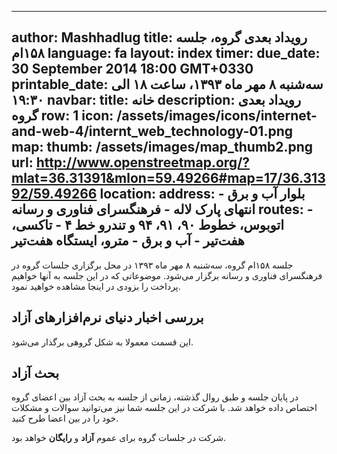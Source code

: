 ----------
author: Mashhadlug
title: رویداد بعدی گروه، جلسه ۱۵۸ام
language: fa
layout: index
timer:
  due_date: 30 September 2014 18:00 GMT+0330
  printable_date: سه‌شنبه ۸ مهر ماه ۱۳۹۳، ساعت ۱۸ الی ۱۹:۳۰
navbar:
  title: خانه
  description: رویداد بعدی گروه
  row: 1
  icon: /assets/images/icons/internet-and-web-4/internt_web_technology-01.png
map:
  thumb: /assets/images/map_thumb2.png
  url: http://www.openstreetmap.org/?mlat=36.31391&mlon=59.49266#map=17/36.31392/59.49266
location:
  address: بلوار آب و برق - انتهای پارک لاله - فرهنگسرای فناوری و رسانه
  routes:
    - اتوبوس، خطوط ۹۰، ۹۱، ۹۴ و تندرو خط ۴
    - تاکسی، هفت‌تیر - آب و برق
    - مترو، ایستگاه هفت‌تیر
----------

جلسه ۱۵۸ام گروه، سه‌شنبه ۸ مهر ماه ۱۳۹۳ در محل برگزاری جلسات
گروه در فرهنگسرای فناوری و رسانه برگزار می‌شود. موضوعاتی که در
این جلسه به آنها خواهیم پرداخت را بزودی در اینجا مشاهده خواهید
نمود.

## بررسی اخبار دنیای نرم‌افزارهای آزاد
این قسمت معمولا به شکل گروهی برگذار می‌شود.

<!--more-->

## بحث آزاد
در پایان جلسه و طبق روال گذشته، زمانی از جلسه به بحث آزاد بین
اعضای گروه اختصاص داده خواهد شد. با شرکت در این جلسه شما نیز
می‌توانید سوالات و مشکلات خود را در بین اعضا طرح کنید.


شرکت در جلسات گروه برای عموم **آزاد** و **رایگان** خواهد بود.
